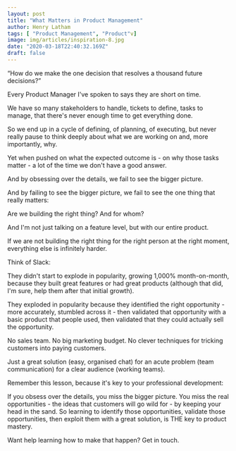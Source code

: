 ```yaml
---
layout: post
title: "What Matters in Product Management"
author: Henry Latham
tags: [ "Product Management", "Product"v]
image: img/articles/inspiration-8.jpg
date: "2020-03-18T22:40:32.169Z"
draft: false
---
```


“How do we make the one decision that resolves a thousand future decisions?”

Every Product Manager I've spoken to says they are short on time.

We have so many stakeholders to handle, tickets to define, tasks to manage, that there's never enough time to get everything done.

So we end up in a cycle of defining, of planning, of executing, but never really pause to think deeply about what we are working on and, more importantly, why.

Yet when pushed on what the expected outcome is - on why those tasks matter - a lot of the time we don't have a good answer.

And by obsessing over the details, we fail to see the bigger picture.

And by failing to see the bigger picture, we fail to see the one thing that really matters:

Are we building the right thing? And for whom?

And I'm not just talking on a feature level, but with our entire product.

If we are not building the right thing for the right person at the right moment, everything else is infinitely harder.

Think of Slack:

They didn't start to explode in popularity, growing 1,000% month-on-month, because they built great features or had great products (although that did, I'm sure, help them after that initial growth).

They exploded in popularity because they identified the right opportunity - more accurately, stumbled across it - then validated that opportunity with a basic product that people used, then validated that they could actually sell the opportunity.

No sales team. No big marketing budget. No clever techniques for tricking customers into paying customers.

Just a great solution (easy, organised chat) for an acute problem (team communication) for a clear audience (working teams).

Remember this lesson, because it's key to your professional development:

If you obsess over the details, you miss the bigger picture. You miss the real opportunities - the ideas that customers will go wild for - by keeping your head in the sand. So learning to identify those opportunities, validate those opportunities, then exploit them with a great solution, is THE key to product mastery.

Want help learning how to make that happen? Get in touch.

<br />
